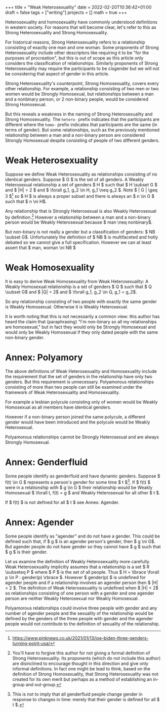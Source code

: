 +++
title = "Weak Heterosexuality"
date = 2022-02-20T10:36:42+01:00
draft = false
tags = ["writing"]
projects = []
math = true
+++

Heterosexuality and homosexuality have commonly understood definitions in
western society. For reasons that will become clear, let's refer to this as
Strong Heterosexuality and Strong Homosexuality.

For historical reasons, Strong Heterosexuality refers to a relationship
consisting of exactly one man and one woman. Some proponents of Strong
Heterosexuality include other descriptors like requiring it to be "for the
purposes of procreation", but this is out of scope as this article only
considers the classification of relationships. Similarly proponents of Strong
Heterosexuality may require the participants to be cisgender but we will not be
considering that aspect of gender in this article.

Strong Heterosexuality's counterpoint, Strong Homosexuality, covers every other
relationship. For example, a relationship consisting of two men or two women
would be Strongly Homosexual, but relationships between a man and a nonbinary
person, or 2 non-binary people, would be considered Strong Homosexual.

But this reveals a weakness in the naming of Strong Heterosexuality and Strong
Homosexuality. The `hetero-` prefix indicates that the participants are
different where the `homo-` prefix indicates that participants are the same (in
terms of gender). But some relationships, such as the previously mentioned
relationship between a man and a non-binary person are considered Strongly
Homosexual despite consisting of people of two different genders.

# Weak Heterosexuality

Suppose we define Weak Heterosexuality as relationships consisting of no
identical genders. Suppose $ G $ is the set of all genders. A Weakly
Heterosexual relationship a set of genders $ H $ such that $ H \subset G $ and 
$ |H| = 2 $ and $ \forall g_1, g_2 \in H, g_1 \neq g_2 $. Note $ | G | \geq 3 $[^3] so
$ H $ is always a proper subset and there is always an $ n \in G $ such that $ n
\ni H$.

Any relationship that is Strongly Heterosexual is also Weakly Heterosexual by
definition.[^1] However a relationship between a man and a non-binary person would
be Weakly Heterosexual because $ man \neq nonbinary$.

But non-binary is not really a gender but a classification of genders: $ NB
\subset G$. Unfortunately the definition of $ NB $ is multifaceted and hotly
debated so we cannot give a full specification. However we can at least assert
that $ man, woman \ni NB $

# Weak Homosexuality

It is easy to derive Weak Homosexuality from Weak Heterosexuality: A Weakly
Homosexual relationship is a set of genders $ Q $ such that $ Q \subset G$ and 
$ |Q| = 2$ and $ \forall g_1, g_2 \in Q, g_1 = g_2$.

So any relationship consisting of two people with exactly the same gender is
Weakly Homosexual. Otherwise it is Weakly Heterosexual.

It is worth noting that this is not necessarily a common view: this author has
heard the claim that (paraphrasing) "I'm non-binary so all my relationships are
homosexual," but in fact they would only be Strongly Homosexual and would only
be Weakly Homosexual if they only dated people with the same non-binary gender.

# Annex: Polyamory

The above definitions of Weak Heterosexuality and Homosexuality include the
requirement that the set of genders in the relationship have only two genders.
But this requirement is unnecessary. Polyamorous relationships consisting of
more than two people can still be examined under the framework of Weak
Heterosexuality and Homosexuality.

For example a lesbian polycule consisting only of women would be Weakly
Homosexual as all members have identical genders.

However if a non-binary person joined the same polycule, a different gender
would have been introduced and the polycule would be Weakly Heterosexual.

Polyamorous relationships cannot be Strongly Heterosexual and are always
Strongly Homosexual.

# Annex: Genderfluid

Some people identify as genderfluid and have dynamic genders. Suppose $ f(t) \in
G $ represents a person's gender for some time $ t $[^2]. If $ f(t) $ were in a
relationship with $ g \in G $ their relationship would be Weakly Homosexual $
\forall t, f(t) = g $ and Weakly Heterosexual for all other $ t $.

If $ f(t) $ is not defined for all $ t $ see Annex: Agender.

# Annex: Agender

Some people identify as "agender" and do not have a gender. This could be
defined such that, if $ g $ is an agender person's gender, then $ g \ni G$. But
agender people do not have gender so they cannot have $ g $ such that $ g $ is
their gender. 

Let us examine the definition of Weakly Heterosexuality more carefully. Weak
Heterosexuality implicitly assumes that a relationship is a set $ R \subseteq P
$ where $ P $ is the set of all people. Thus $ H = \lbrace \forall p \in P :
gender(p) \rbrace $. However $ gender(p) $ is undefined for agender people and
if a relationship involves an agender person then $ |H| < 2 $. The definition of
Weak Heterosexuality is undefined when $ |H| < 2$ so relationships consisting of
one person with a gender and one agender person are neither Weakly Heterosexual
nor Weakly Homosexual.

Polyamorous relationships could involve three people with gender and any number of
agender people and the sexuality of the relationship would be defined by the
genders of the three people with gender and the agender people would not
contribute to the definition of sexuality of the relationship.




[^1]: You'll have to forgive this author for not giving a formal definition of
    Strong Heterosexuality. Its proponents (which do not include this author)
    are disinclined to encourage thought in this direction and give only
    informal definitions. In fact one might be lead to think, based on the
    definition of Strong Homosexuality, that Strong Heterosexuality was not
    created for its own merit but perhaps as a method of establishing an
    in-group and out-group.

[^2]: This is not to imply that all genderfluid people change gender in response
    to changes in time: merely that their gender is defined for all $ t $.

[^3]: https://www.pinknews.co.uk/2021/01/13/joe-biden-three-genders-turning-point-usa/
